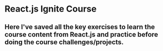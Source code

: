 # React.js Ignite Course

## Here I've saved all the key exercises to learn the course content from React.js and practice before doing the course challenges/projects.